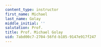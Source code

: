 ```yaml
---
content_type: instructor
first_name: Michael
last_name: Golay
middle_initial: ''
salutation: Prof.
title: Prof. Michael Golay
uid: 7abd00c7-2704-56fd-b185-9147e917f247
---
```


